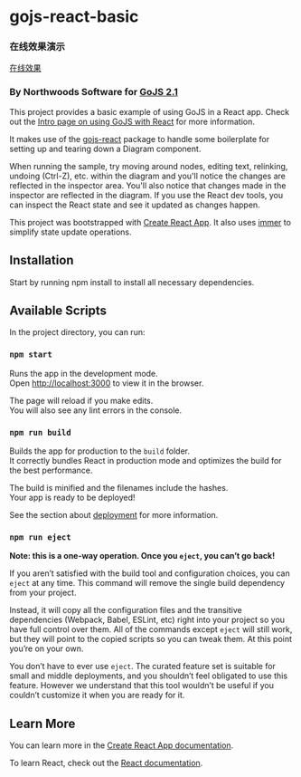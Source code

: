 # gojs-react-basic

### 在线效果演示
[在线效果](http://47.110.49.33:3088/)

### By Northwoods Software for [GoJS 2.1](https://gojs.net)

This project provides a basic example of using GoJS in a React app.
Check out the [Intro page on using GoJS with React](https://gojs.net/latest/intro/react.html) for more information.

It makes use of the [gojs-react](https://github.com/NorthwoodsSoftware/gojs-react) package to handle some boilerplate for setting up and tearing down a Diagram component.

When running the sample, try moving around nodes, editing text, relinking, undoing (Ctrl-Z), etc. within the diagram
and you'll notice the changes are reflected in the inspector area. You'll also notice that changes
made in the inspector are reflected in the diagram. If you use the React dev tools,
you can inspect the React state and see it updated as changes happen.

This project was bootstrapped with [Create React App](https://github.com/facebook/create-react-app).
It also uses [immer](https://immerjs.github.io/immer/docs/introduction) to simplify state update operations.

## Installation

Start by running npm install to install all necessary dependencies.

## Available Scripts

In the project directory, you can run:

### `npm start`

Runs the app in the development mode.<br>
Open [http://localhost:3000](http://localhost:3000) to view it in the browser.

The page will reload if you make edits.<br>
You will also see any lint errors in the console.

### `npm run build`

Builds the app for production to the `build` folder.<br>
It correctly bundles React in production mode and optimizes the build for the best performance.

The build is minified and the filenames include the hashes.<br>
Your app is ready to be deployed!

See the section about [deployment](https://facebook.github.io/create-react-app/docs/deployment) for more information.

### `npm run eject`

**Note: this is a one-way operation. Once you `eject`, you can’t go back!**

If you aren’t satisfied with the build tool and configuration choices, you can `eject` at any time. This command will remove the single build dependency from your project.

Instead, it will copy all the configuration files and the transitive dependencies (Webpack, Babel, ESLint, etc) right into your project so you have full control over them. All of the commands except `eject` will still work, but they will point to the copied scripts so you can tweak them. At this point you’re on your own.

You don’t have to ever use `eject`. The curated feature set is suitable for small and middle deployments, and you shouldn’t feel obligated to use this feature. However we understand that this tool wouldn’t be useful if you couldn’t customize it when you are ready for it.

## Learn More

You can learn more in the [Create React App documentation](https://facebook.github.io/create-react-app/docs/getting-started).

To learn React, check out the [React documentation](https://reactjs.org/).
